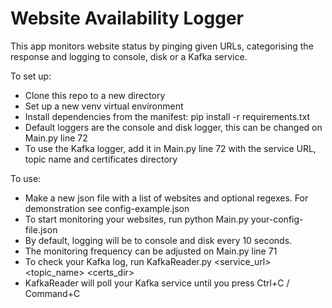 # Website Availability Logger

This app monitors website status by pinging given URLs, categorising the response and logging to console, disk or a Kafka service.

To set up:
- Clone this repo to a new directory
- Set up a new venv virtual environment
- Install dependencies from the manifest: pip install -r requirements.txt
- Default loggers are the console and disk logger, this can be changed on Main.py line 72
- To use the Kafka logger, add it in Main.py line 72 with the service URL, topic name and certificates directory

To use:
- Make a new json file with a list of websites and optional regexes. For demonstration see config-example.json
- To start monitoring your websites, run python Main.py your-config-file.json
- By default, logging will be to console and disk every 10 seconds.
- The monitoring frequency can be adjusted on Main.py line 71
- To check your Kafka log, run KafkaReader.py <service_url> <topic_name> <certs_dir>
- KafkaReader will poll your Kafka service until you press Ctrl+C / Command+C